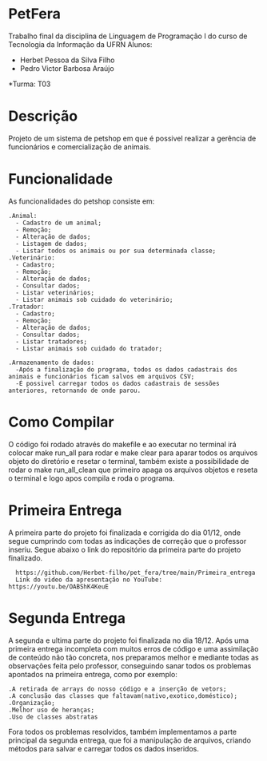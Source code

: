 # PetFera
Trabalho final da disciplina de Linguagem de Programação I do curso de Tecnologia da Informação da UFRN
Alunos:
   * Herbet Pessoa da Silva Filho
   * Pedro Victor Barbosa Araújo

*Turma: T03

# Descrição
Projeto de um sistema de petshop em que é possivel realizar a gerência de funcionários e comercialização de animais.

# Funcionalidade
As funcionalidades do petshop consiste em:

    .Animal:
      - Cadastro de um animal;
      - Remoção;
      - Alteração de dados;
      - Listagem de dados;
      - Listar todos os animais ou por sua determinada classe;
    .Veterinário:
      - Cadastro;
      - Remoção;
      - Alteração de dados;
      - Consultar dados;
      - Listar veterinários;
      - Listar animais sob cuidado do veterinário;
    .Tratador:
      - Cadastro;
      - Remoção;
      - Alteração de dados;
      - Consultar dados;
      - Listar tratadores;
      - Listar animais sob cuidado do tratador;
     
    .Armazenamento de dados:
      -Após a finalização do programa, todos os dados cadastrais dos animais e funcionários ficam salvos em arquivos CSV;
      -É possivel carregar todos os dados cadastrais de sessões anteriores, retornando de onde parou.
      
# Como Compilar

   O código foi rodado através do makefile e ao executar no terminal irá colocar make run_all para  rodar e make clear para aparar todos os arquivos objeto do diretório e resetar o terminal, também existe a possibilidade de rodar o make run_all_clean que primeiro apaga os arquivos objetos e reseta o terminal e logo apos compila e roda o programa.
      
# Primeira Entrega  
   
  A primeira parte do projeto foi finalizada e corrigida do dia 01/12, onde segue cumprindo com todas as indicações de correção que o professor inseriu. Segue abaixo o link do repositório da primeira parte do projeto finalizado.
      
      https://github.com/Herbet-filho/pet_fera/tree/main/Primeira_entrega
      Link do video da apresentação no YouTube: https://youtu.be/OABShK4KeuE
    

# Segunda Entrega

  A segunda e ultima parte do projeto foi finalizada no dia 18/12. Após uma primeira entrega incompleta com muitos erros de código e uma assimilação de conteúdo não tão concreta, nos preparamos melhor e mediante todas as observações feita pelo professor, conseguindo sanar todos os problemas apontados na primeira entrega, como por exemplo:
    
    .A retirada de arrays do nosso código e a inserção de vetors; 
    .A conclusão das classes que faltavam(nativo,exotico,doméstico);
    .Organização;
    .Melhor uso de heranças;
    .Uso de classes abstratas
  Fora todos os problemas resolvidos, também implementamos a parte principal da segunda entrega, que foi a manipulação de arquivos, criando métodos para salvar e carregar todos os dados inseridos.

